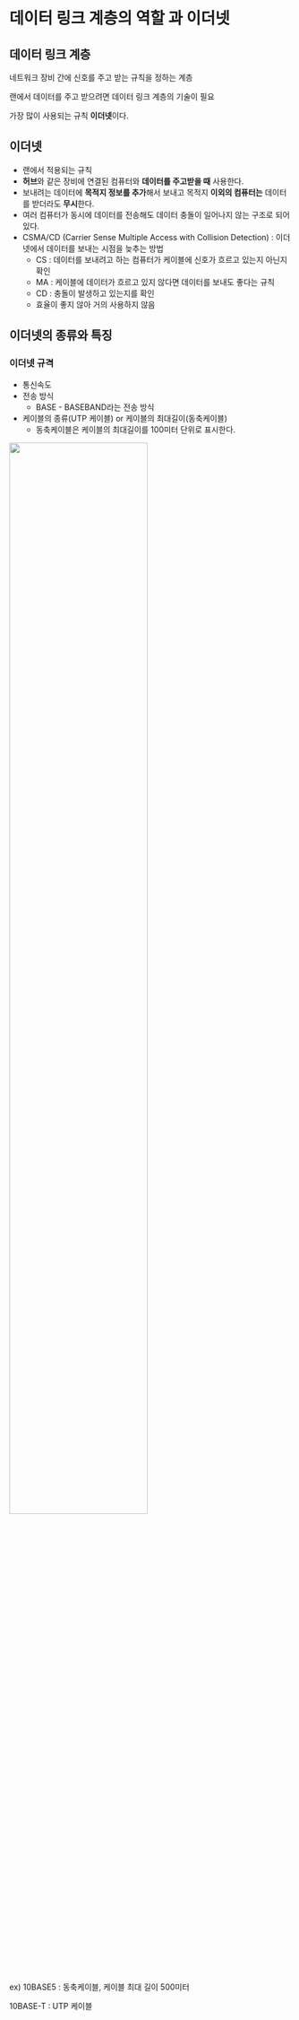 # 데이터 링크 계층의 역할 과 이더넷
## 데이터 링크 계층

네트워크 장비 간에 신호를 주고 받는 규칙을 정하는 계층

랜에서 데이터를 주고 받으려면 데이터 링크 계층의 기술이 필요

가장 많이 사용되는 규칙 **이더넷**이다.

## 이더넷

- 랜에서 적용되는 규칙
- **허브**와 같은 장비에 연결된 컴퓨터와 **데이터를 주고받을 때** 사용한다.
- 보내려는 데이터에 **목적지 정보를 추가**해서 보내고 목적지 **이외의 컴퓨터는** 데이터를 받더라도 **무시**한다.
- 여러 컴퓨터가 동시에 데이터를 전송해도 데이터 충돌이 일어나지 않는 구조로 되어있다.
- CSMA/CD (Carrier Sense Multiple Access with Collision Detection) : 이더넷에서 데이터를 보내는 시점을 늦추는 방법
    - CS : 데이터를 보내려고 하는 컴퓨터가 케이블에 신호가 흐르고 있는지 아닌지 확인
    - MA : 케이블에 데이터가 흐르고 있지 않다면 데이터를 보내도 좋다는 규칙
    - CD : 충돌이 발생하고 있는지를 확인
    - 효율이 좋지 않아 거의 사용하지 않음

## 이더넷의 종류와 특징

### 이더넷 규격

- 통신속도
- 전송 방식
    - BASE - BASEBAND라는 전송 방식
- 케이블의 종류(UTP 케이블) or 케이블의 최대길이(동축케이블)
    - 동축케이블은 케이블의 최대길이를 100미터 단위로 표시한다.
    

<img src="img/이더넷 규격.png" width="70%" height="70%">

ex) 10BASE5 : 동축케이블, 케이블 최대 길이 500미터

10BASE-T : UTP 케이블
